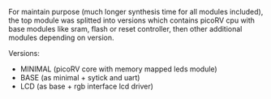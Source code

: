 For maintain purpose (much longer synthesis time for all modules included), 
the top module was splitted into versions which contains picoRV cpu with base modules
like sram, flash or reset controller, then other additional modules depending on version.

Versions:
- MINIMAL (picoRV core with memory mapped leds module)
- BASE (as minimal + sytick and uart)
- LCD (as base + rgb interface lcd driver)